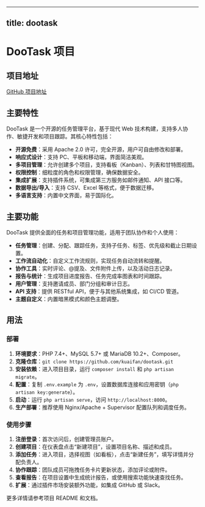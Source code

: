 
---
title: dootask
---

# DooTask 项目

## 项目地址
[GitHub 项目地址](https://github.com/kuaifan/dootask)

## 主要特性
DooTask 是一个开源的任务管理平台，基于现代 Web 技术构建，支持多人协作、敏捷开发和项目跟踪。其核心特性包括：
- **开源免费**：采用 Apache 2.0 许可，完全开源，用户可自由修改和部署。
- **响应式设计**：支持 PC、平板和移动端，界面简洁美观。
- **多项目管理**：允许创建多个项目，支持看板（Kanban）、列表和甘特图视图。
- **权限控制**：细粒度的角色和权限管理，确保数据安全。
- **集成扩展**：支持插件系统，可集成第三方服务如邮件通知、API 接口等。
- **数据导出/导入**：支持 CSV、Excel 等格式，便于数据迁移。
- **多语言支持**：内置中文界面，易于国际化。

## 主要功能
DooTask 提供全面的任务和项目管理功能，适用于团队协作和个人使用：
- **任务管理**：创建、分配、跟踪任务，支持子任务、标签、优先级和截止日期设置。
- **工作流自动化**：自定义工作流规则，实现任务自动流转和提醒。
- **协作工具**：实时评论、@提及、文件附件上传，以及活动日志记录。
- **报告与统计**：生成项目进度报告、任务完成率图表和时间跟踪。
- **用户管理**：支持邀请成员、部门分组和审计日志。
- **API 支持**：提供 RESTful API，便于与其他系统集成，如 CI/CD 管道。
- **主题自定义**：内置暗黑模式和颜色主题调整。

## 用法
### 部署
1. **环境要求**：PHP 7.4+、MySQL 5.7+ 或 MariaDB 10.2+、Composer。
2. **克隆仓库**：`git clone https://github.com/kuaifan/dootask.git`
3. **安装依赖**：进入项目目录，运行 `composer install` 和 `php artisan migrate`。
4. **配置**：复制 `.env.example` 为 `.env`，设置数据库连接和应用密钥（`php artisan key:generate`）。
5. **启动**：运行 `php artisan serve`，访问 `http://localhost:8000`。
6. **生产部署**：推荐使用 Nginx/Apache + Supervisor 配置队列和调度任务。

### 使用步骤
1. **注册登录**：首次访问后，创建管理员账户。
2. **创建项目**：在仪表盘点击“新建项目”，设置项目名称、描述和成员。
3. **添加任务**：进入项目，选择视图（如看板），点击“新建任务”，填写详情并分配负责人。
4. **协作跟踪**：团队成员可拖拽任务卡片更新状态，添加评论或附件。
5. **查看报告**：在项目设置中生成统计报告，或使用搜索功能快速查找任务。
6. **扩展**：通过插件市场安装额外功能，如集成 GitHub 或 Slack。

更多详情请参考项目 README 和文档。